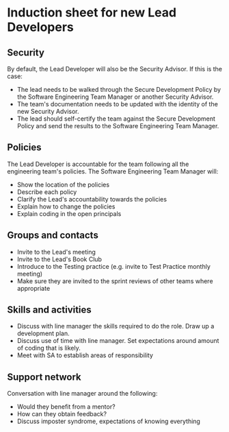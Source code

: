 # Induction sheet for new Lead Developers

## Security

By default, the Lead Developer will also be the Security Advisor.  If this is the case:

* The lead needs to be walked through the Secure Development Policy by the Software Engineering Team Manager or another Security Advisor.  
* The team's documentation needs to be updated with the identity of the new Security Advisor.
* The lead should self-certify the team against the Secure Development Policy and send the results to the Software Engineering Team Manager.

## Policies

The Lead Developer is accountable for the team following all the engineering team's policies.  The Software Engineering Team Manager will:

* Show the location of the policies
* Describe each policy
* Clarify the Lead's accountability towards the policies
* Explain how to change the policies
* Explain coding in the open principals

## Groups and contacts

* Invite to the Lead's meeting
* Invite to the Lead's Book Club
* Introduce to the Testing practice (e.g. invite to Test Practice monthly meeting)
* Make sure they are invited to the sprint reviews of other teams where appropriate

## Skills and activities

* Discuss with line manager the skills required to do the role.  Draw up a development plan.
* Discuss use of time with line manager. Set expectations around amount of coding that is likely.
* Meet with SA to establish areas of responsibility

## Support network

Conversation with line manager around the following:

* Would they benefit from a mentor?
* How can they obtain feedback?
* Discuss imposter syndrome, expectations of knowing everything
